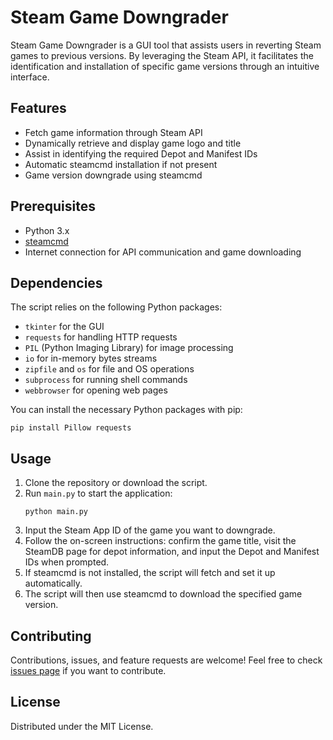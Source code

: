 # Steam Game Downgrader

Steam Game Downgrader is a GUI tool that assists users in reverting Steam games to previous versions. By leveraging the Steam API, it facilitates the identification and installation of specific game versions through an intuitive interface.

## Features

- Fetch game information through Steam API
- Dynamically retrieve and display game logo and title
- Assist in identifying the required Depot and Manifest IDs
- Automatic steamcmd installation if not present
- Game version downgrade using steamcmd

## Prerequisites

- Python 3.x
- [steamcmd](https://developer.valvesoftware.com/wiki/SteamCMD)
- Internet connection for API communication and game downloading

## Dependencies

The script relies on the following Python packages:
- `tkinter` for the GUI
- `requests` for handling HTTP requests
- `PIL` (Python Imaging Library) for image processing
- `io` for in-memory bytes streams
- `zipfile` and `os` for file and OS operations
- `subprocess` for running shell commands
- `webbrowser` for opening web pages

You can install the necessary Python packages with pip:

```
pip install Pillow requests
```

## Usage

1. Clone the repository or download the script.
2. Run `main.py` to start the application:
    ```
    python main.py
    ```
3. Input the Steam App ID of the game you want to downgrade.
4. Follow the on-screen instructions: confirm the game title, visit the SteamDB page for depot information, and input the Depot and Manifest IDs when prompted.
5. If steamcmd is not installed, the script will fetch and set it up automatically.
6. The script will then use steamcmd to download the specified game version.

## Contributing

Contributions, issues, and feature requests are welcome! Feel free to check [issues page](https://github.com/PuzzlingGGG/SteamDowngrade/issues) if you want to contribute.

## License

Distributed under the MIT License.

